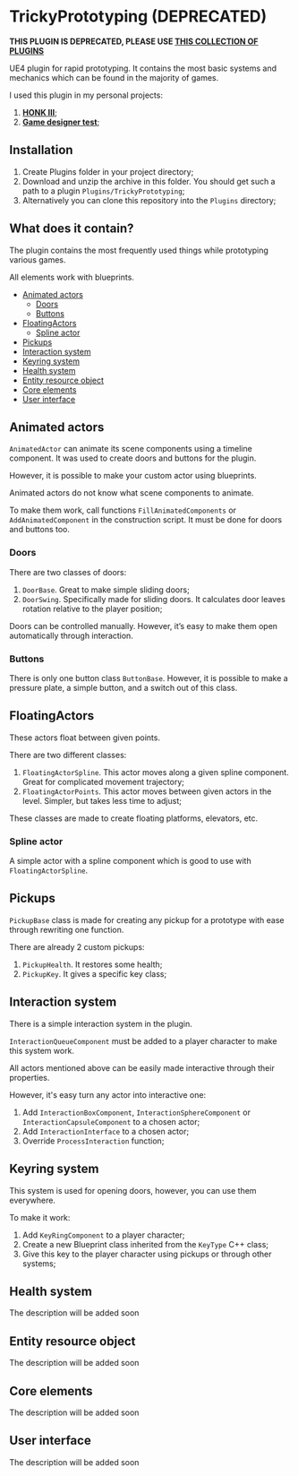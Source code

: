# TrickyPrototyping (DEPRECATED)

**THIS PLUGIN IS DEPRECATED, PLEASE USE [THIS COLLECTION OF PLUGINS](https://tricky-fat-cat.itch.io/tricky-prototyping-collection)**

UE4 plugin for rapid prototyping. It contains the most basic systems and mechanics which can be found in the majority of games.

I used this plugin in my personal projects:

1. [**HONK III**](https://tricky-fat-cat.itch.io/honk-iii);
2. [**Game designer test**](https://github.com/TrickyFatCat/AssignmentVNG);

## Installation

1. Create Plugins folder in your project directory;
2. Download and unzip the archive in this folder. You should get such a path to a plugin `Plugins/TrickyPrototyping`;
3. Alternatively you can clone this repository into the `Plugins` directory;

## What does it contain?

The plugin contains the most frequently used things while prototyping various games.

All elements work with blueprints.

  * [Animated actors](#animated-actors)
    + [Doors](#doors)
    + [Buttons](#buttons)
  * [FloatingActors](#floatingactors)
    + [Spline actor](#spline-actor)
  * [Pickups](#pickups)
  * [Interaction system](#interaction-system)
  * [Keyring system](#keyring-system)
  * [Health system](#health-system)
  * [Entity resource object](#entity-resource-object)
  * [Core elements](#core-elements)
  * [User interface](#user-interface)

## Animated actors

`AnimatedActor` can animate its scene components using a timeline component. It was used to create doors and buttons for the plugin.

However, it is possible to make your custom actor using blueprints.

Animated actors do not know what scene components to animate.

To make them work, call functions `FillAnimatedComponents` or `AddAnimatedComponent` in the construction script. It must be done for doors and buttons too.

### Doors

There are two classes of doors:

1. `DoorBase`. Great to make simple sliding doors;
2. `DoorSwing`. Specifically made for sliding doors. It calculates door leaves rotation relative to the player position;

Doors can be controlled manually. However, it’s easy to make them open automatically through interaction.

### Buttons

There is only one button class `ButtonBase`. However, it is possible to make a pressure plate, a simple button, and a switch out of this class.

## FloatingActors

These actors float between given points.

There are two different classes:

1. `FloatingActorSpline`. This actor moves along a given spline component. Great for complicated movement trajectory;
2. `FloatingActorPoints`. This actor moves between given actors in the level. Simpler, but takes less time to adjust;

These classes are made to create floating platforms, elevators, etc.

### Spline actor

A simple actor with a spline component which is good to use with `FloatingActorSpline`.

## Pickups

`PickupBase` class is made for creating any pickup for a prototype with ease through rewriting one function.

There are already 2 custom pickups:

1. `PickupHealth`. It restores some health;
2. `PickupKey`. It gives a specific key class;

## Interaction system

There is a simple interaction system in the plugin.

`InteractionQueueComponent` must be added to a player character to make this system work.

All actors mentioned above can be easily made interactive through their properties.

However, it's easy turn any actor into interactive one:

1. Add `InteractionBoxComponent`, `InteractionSphereComponent` or `InteractionCapsuleComponent` to a chosen actor;
2. Add `InteractionInterface` to a chosen actor;
3. Override `ProcessInteraction` function;

## Keyring system

This system is used for opening doors, however, you can use them everywhere.

To make it work:

1. Add `KeyRingComponent` to a player character;
2. Create a new Blueprint class inherited from the `KeyType` C++ class;
3. Give this key to the player character using pickups or through other systems;

## Health system

The description will be added soon

## Entity resource object

The description will be added soon

## Core elements

The description will be added soon

## User interface

The description will be added soon
